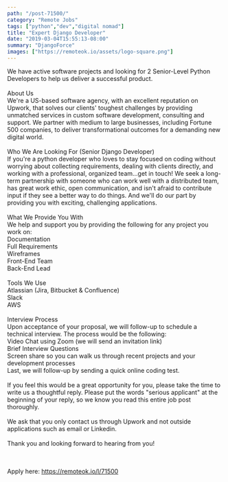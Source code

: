 ```yaml
---
path: "/post-71500/"
category: "Remote Jobs"
tags: ["python","dev","digital nomad"]
title: "Expert Django Developer"
date: "2019-03-04T15:55:13-08:00"
summary: "DjangoForce"
images: ["https://remoteok.io/assets/logo-square.png"]
---
```


<p>We have active software projects and looking for 2 Senior-Level Python Developers to help us deliver a successful product.&nbsp;<br><br>About Us<br>We're a US-based software agency, with an excellent reputation on Upwork, that solves our clients' toughest challenges by providing unmatched services in custom software development, consulting and support. We partner with medium to large businesses, including Fortune 500 companies, to deliver transformational outcomes for a demanding new digital world.&nbsp;<br><br>Who We Are Looking For (Senior Django Developer)<br>If you're a python developer who loves to stay focused on coding without worrying about collecting requirements, dealing with clients directly, and working with a professional, organized team...get in touch! We seek a long-term partnership with someone who can work well with a distributed team, has great work ethic, open communication, and isn't afraid to contribute input if they see a better way to do things. And we'll do our part by providing you with exciting, challenging applications.&nbsp;<br><br>What We Provide You With<br>We help and support you by providing the following for any project you work on:<br>Documentation<br>Full Requirements<br>Wireframes<br>Front-End Team<br>Back-End Lead<br><br>Tools We Use<br>Atlassian (Jira, Bitbucket &amp; Confluence)<br>Slack<br>AWS<br><br>Interview Process<br>Upon acceptance of your proposal, we will follow-up to schedule a technical interview. The process would be the following:<br>Video Chat using Zoom (we will send an invitation link)<br>Brief Interview Questions<br>Screen share so you can walk us through recent projects and your development processes<br>Last, we will follow-up by sending a quick online coding test.<br><br>If you feel this would be a great opportunity for you, please take the time to write us a thoughtful reply. Please put the words "serious applicant" at the beginning of your reply, so we know you read this entire job post thoroughly.&nbsp;<br><br>We ask that you only contact us through Upwork and not outside applications such as email or Linkedin.&nbsp;<br><br>Thank you and looking forward to hearing from you!</p>

<br/>
<br/>
Apply here: <A HREF="https://remoteok.io/l/71500">https://remoteok.io/l/71500</A>
